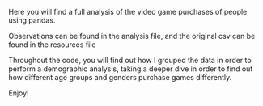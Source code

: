 Here you will find a full analysis of the video game purchases of people using pandas.


Observations can be found in the analysis file, and the original csv can be found in the resources file


Throughout the code, you will find out how I grouped the data in order to perform a demographic analysis, taking a deeper dive in order to find out how different age groups and genders purchase games differently. 


Enjoy!